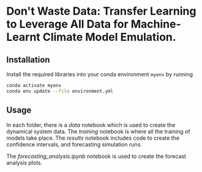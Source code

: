 # Don't Waste Data: Transfer Learning to Leverage All Data for Machine-Learnt Climate Model Emulation.

## Installation 

Install the required libraries into your conda environment `myenv` by running
```bash
conda activate myenv
conda env update --file environment.yml 
```

## Usage 

In each folder, there is a *data* notebook which is used to create the dynamical system data. The *training* notebook is where all the training of models take place. The *results* notebook includes code to create the confidence intervals, and forecasting simulation runs.

The *forecasting_analysis.ipynb* notebook is used to create the forecast analysis plots. 
